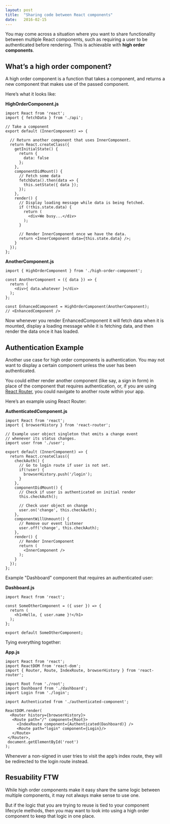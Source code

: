 ```yaml
---
layout: post
title:  "Sharing code between React components"
date:   2016-02-15
---
```


You may come across a situation where you want to share functionality between multiple React components, such as requiring a user to be authenticated before rendering. This is achievable with **high order components**.

## What’s a high order component?

A high order component is a function that takes a component, and returns a new component that makes use of the passed component.

Here’s what it looks like:

**HighOrderComponent.js**

<pre class="language-jsx line-numbers"><code>import React from 'react';
import { fetchData } from './api';

// Take a component
export default (InnerComponent) => {

  // Return another component that uses InnerComponent.
  return React.createClass({
    getInitialState() {
      return {
        data: false
      };
    },
    componentDidMount() {
      // Fetch some data
      fetchData().then(data => {
        this.setState({ data });
      });
    },
    render() {
      // Display loading message while data is being fetched.
      if (!this.state.data) {
        return (
          &lt;div&gt;We busy...&lt;/div&gt;
        );
      }

      // Render InnerComponent once we have the data.
      return &lt;InnerComponent data={this.state.data} /&gt;;
    }
  });
};</code></pre>

**AnotherComponent.js**

<pre class="language-jsx line-numbers"><code>import { HighOrderComponent } from './high-order-component';

const AnotherComponent = ({ data }) => {
  return (
    &lt;div&gt;{ data.whatever }&lt;/div&gt;
  );
};

const EnhancedComponent = HighOrderComponent(AnotherComponent);
// &lt;EnhancedComponent /&gt;</code></pre>

Now whenever you render EnhancedComponent it will fetch data when it is mounted, display a loading message while it is fetching data, and then render the data once it has loaded.

## Authentication Example

Another use case for high order components is authentication. You may not want to display a certain component unless the user has been authenticated.

You could either render another component (like say, a sign in form) in place of the component that requires authentication, or, if you are using <a href="https://github.com/reactjs/react-router" target="_blank">React Router</a>, you could navigate to another route within your app.

Here’s an example using React Router:

**AuthenticatedComponent.js**

<pre class="language-jsx line-numbers"><code>import React from 'react';
import { browserHistory } from 'react-router';

// Example user object singleton that emits a change event
// whenever its status changes.
import user from './user';

export default (InnerComponent) => {
  return React.createClass({
    checkAuth() {
      // Go to login route if user is not set.
      if(!user) {  
        browserHistory.push('/login');
      }
    },
    componentDidMount() {
      // Check if user is authenticated on initial render
      this.checkAuth();

      // Check user object on change
      user.on('change', this.checkAuth);
    },
    componentWillUnmount() {
      // Remove our event listener
      user.off('change', this.checkAuth);
    },
    render() {
      // Render InnerComponent
      return (
        &lt;InnerComponent /&gt;
      );
    }
  });
};</code></pre>

Example "Dashboard" component that requires an authenticated user:

**Dashboard.js**

<pre class="language-jsx line-numbers"><code>import React from 'react';

const SomeOtherComponent = ({ user }) => {
  return (
    &lt;h1&gt;Hello, { user.name }!&lt/h1&gt;
  );
};

export default SomeOtherComponent;</code></pre>

Tying everything together:

**App.js**

<pre class="language-jsx line-numbers"><code>import React from 'react';
import ReactDOM from 'react-dom';
import { Router, Route, IndexRoute, browserHistory } from 'react-router';

import Root from './root';
import Dashboard from './dashboard';
import Login from './login';

import Authenticated from './authenticated-component';

ReactDOM.render(
  &lt;Router history={browserHistory}&gt;
   &lt;Route path=&quot;/&quot; component={Root}&gt;
     &lt;IndexRoute component={Authenticated(Dashboard)} /&gt;
     &lt;Route path=&quot;login&quot; component={Login}/&gt;
   &lt;/Route&gt;
 &lt;/Router&gt;,
 document.getElementById('root')
);</code></pre>

Whenever a non-signed in user tries to visit the app’s index route, they will be redirected to the login route instead.

## Resuability FTW

While high order components make it easy share the same logic between multiple components, it may not always make sense to use one.

But if the logic that you are trying to reuse is tied to your component lifecycle methods, then you may want to look into using a high order component to keep that logic in one place.
